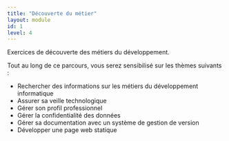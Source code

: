 ```yaml
---
title: "Découverte du métier"
layout: module
id: 1
level: 4
---
```


Exercices de découverte des métiers du développement.

Tout au long de ce parcours, vous serez sensibilisé sur les thèmes suivants :

- Rechercher des informations sur les métiers du développement informatique
- Assurer sa veille technologique
- Gérer son profil professionnel
- Gérer la confidentialité des données
- Gérer sa documentation avec un système de gestion de version
- Développer une page web statique
